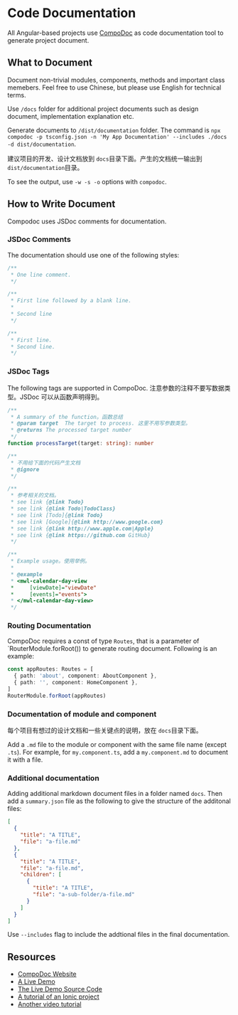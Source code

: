 # Code Documentation

All Angular-based projects use [CompoDoc](https://compodoc.app/) as code documentation tool to generate project document.

## What to Document

Document non-trivial modules, components, methods and important class memebers. Feel free to use Chinese, but please use English for technical terms.

Use `/docs` folder for additional project documents such as design document, implementation explanation etc.

Generate documents to `/dist/documentation` folder. The command is `npx compodoc -p tsconfig.json -n 'My App Documentation' --includes ./docs -d dist/documentation`.

建议项目的开发、设计文档放到 `docs`目录下面。产生的文档统一输出到 `dist/documentation`目录。

To see the output, use `-w -s -o` options with `compodoc`.

## How to Write Document

Compodoc uses JSDoc comments for documentation.

### JSDoc Comments

The documentation should use one of the following styles:

```ts
/**
 * One line comment.
 */

/**
 * First line followed by a blank line.
 *
 * Second line
 */

/**
 * First line.
 * Second line.
 */
```

### JSDoc Tags

The following tags are supported in CompoDoc. 注意参数的注释不要写数据类型。JSDoc 可以从函数声明得到。

```ts
/**
 * A summary of the function。函数总结
 * @param target  The target to process. 这里不用写参数类型。
 * @returns The processed target number
 */
function processTarget(target: string): number

/**
 * 不用给下面的代码产生文档
 * @ignore
 */

/**
 * 参考相关的文档。
 * see link {@link Todo}
 * see link {@link Todo|TodoClass}
 * see link [Todo]{@link Todo}
 * see link [Google]{@link http://www.google.com}
 * see link {@link http://www.apple.com|Apple}
 * see link {@link https://github.com GitHub}
 */

/**
 * Example usage。使用举例。
 *
 * @example
 * <mwl-calendar-day-view
 *     [viewDate]="viewDate"
 *     [events]="events">
 * </mwl-calendar-day-view>
 */
```

### Routing Documentation

CompoDoc requires a const of type `Routes`, that is a parameter of `RouterModule.forRoot()) to generate routing document. Following is an example:

```ts
const appRoutes: Routes = [
  { path: 'about', component: AboutComponent },
  { path: '', component: HomeComponent },
]
RouterModule.forRoot(appRoutes)
```

### Documentation of module and component

每个项目有想过的设计文档和一些关键点的说明，放在 `docs`目录下面。

Add a `.md` file to the module or component with the same file name (except `.ts`). For example, for `my.component.ts`, add a `my.component.md` to document it with a file.

### Additional documentation

Adding additional markdown document files in a folder named `docs`. Then add a `summary.json` file as the following to give the structure of the additonal files:

```json
[
  {
    "title": "A TITLE",
    "file": "a-file.md"
  },
  {
    "title": "A TITLE",
    "file": "a-file.md",
    "children": [
      {
        "title": "A TITLE",
        "file": "a-sub-folder/a-file.md"
      }
    ]
  }
]
```

Use `--includes` flag to include the addtional files in the final documentation.

## Resources

- [CompoDoc Website](https://compodoc.app/)
- [A Live Demo](https://compodoc.github.io/compodoc-demo-todomvc-angular/)
- [The Live Demo Source Code](https://github.com/compodoc/compodoc-demo-todomvc-angular)
- [A tutorial of an Ionic project](https://compodoc.app/guides/tutorial.html)
- [Another video tutorial](https://youtu.be/90lnNtPmL8Y)
